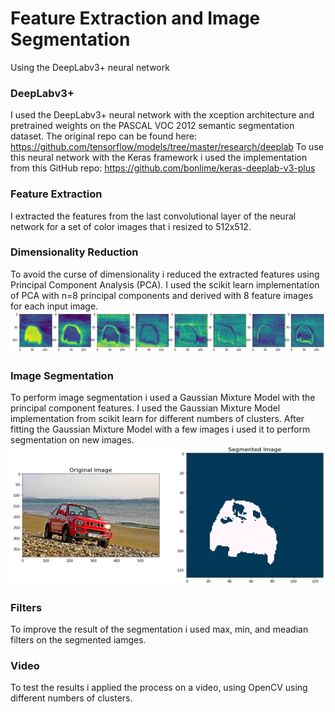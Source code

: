 # Feature Extraction and Image Segmentation
Using the DeepLabv3+ neural network

### DeepLabv3+
I used the DeepLabv3+ neural network with the xception architecture and pretrained weights on the PASCAL VOC 2012 semantic segmentation dataset.
The original repo can be found here: https://github.com/tensorflow/models/tree/master/research/deeplab
To use this neural network with the Keras framework i used the implementation from this GitHub repo: https://github.com/bonlime/keras-deeplab-v3-plus

### Feature Extraction
I extracted the features from the last convolutional layer of the neural network for a set of color images that i resized to 512x512.

### Dimensionality Reduction
To avoid the curse of dimensionality i reduced the extracted features using Principal Component Analysis (PCA). I used the scikit learn implementation of PCA with n=8 
principal components and derived with 8 feature images for each input image.
![Image](https://github.com/VictorMegir/Feature-Extraction-and-Image-Segmentation/blob/master/screenshots/Principal%20Components%20of%20features.png)

### Image Segmentation
To perform image segmentation i used a Gaussian Mixture Model with the principal component features. I used the Gaussian Mixture Model implementation from scikit learn for
different numbers of clusters. After fitting the Gaussian Mixture Model with a few images i used it to perform segmentation on new images.<br>
![Image](https://github.com/VictorMegir/Feature-Extraction-and-Image-Segmentation/blob/master/screenshots/Segementation%20Example.png)

### Filters
To improve the result of the segmentation i used max, min, and meadian filters on the segmented iamges.

### Video
To test the results i applied the process on a video, using OpenCV using different numbers of clusters.
